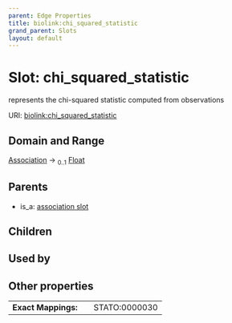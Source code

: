 ```yaml
---
parent: Edge Properties
title: biolink:chi_squared_statistic
grand_parent: Slots
layout: default
---
```


# Slot: chi_squared_statistic


represents the chi-squared statistic computed from observations

URI: [biolink:chi_squared_statistic](https://w3id.org/biolink/chi_squared_statistic)

## Domain and Range

[Association](Association.md) ->  <sub>0..1</sub> [Float](types/Float.md)

## Parents

 *  is_a: [association slot](association_slot.md)

## Children


## Used by


## Other properties

|  |  |  |
| --- | --- | --- |
| **Exact Mappings:** | | STATO:0000030 |


